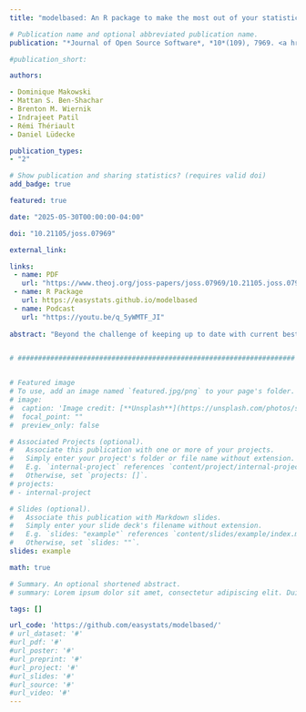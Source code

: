 ```yaml
---
title: "modelbased: An R package to make the most out of your statistical models through marginal means, marginal effects, and model predictions"

# Publication name and optional abbreviated publication name.
publication: "*Journal of Open Source Software*, *10*(109), 7969. <a href='https://doi.org/10.21105/joss.07969' target='_blank' rel='noopener noreferrer'>doi.org/10.21105/joss.07969</a>"

#publication_short: 

authors:

- Dominique Makowski
- Mattan S. Ben-Shachar
- Brenton M. Wiernik
- Indrajeet Patil
- Rémi Thériault
- Daniel Lüdecke

publication_types:
- "2"

# Show publication and sharing statistics? (requires valid doi)
add_badge: true

featured: true

date: "2025-05-30T00:00:00-04:00"

doi: "10.21105/joss.07969"

external_link:

links: 
 - name: PDF
   url: "https://www.theoj.org/joss-papers/joss.07969/10.21105.joss.07969.pdf"
 - name: R Package
   url: https://easystats.github.io/modelbased
 - name: Podcast
   url: "https://youtu.be/q_5yWMTF_JI"
   
abstract: "Beyond the challenge of keeping up to date with current best practices regarding the diagnosis and treatment of outliers, an additional difficulty arises concerning the mathematical implementation of the recommended methods. Here, we provide an overview of current recommendations and best practices and demonstrate how they can easily and conveniently be implemented in the R statistical computing software, using the *{performance}* package of the *easystats* ecosystem. We cover univariate, multivariate, and model-based statistical outlier detection methods, their recommended threshold, standard output, and plotting methods. We conclude by reviewing the different theoretical types of outliers, whether to exclude or winsorize them, and the importance of transparency. A preprint of this paper is available at: https://doi.org/10.31234/osf.io/bu6nt."


# ####################################################################


# Featured image
# To use, add an image named `featured.jpg/png` to your page's folder. 
# image:
#  caption: 'Image credit: [**Unsplash**](https://unsplash.com/photos/s9CC2SKySJM)'
#  focal_point: ""
#  preview_only: false

# Associated Projects (optional).
#   Associate this publication with one or more of your projects.
#   Simply enter your project's folder or file name without extension.
#   E.g. `internal-project` references `content/project/internal-project/index.md`.
#   Otherwise, set `projects: []`.
# projects:
# - internal-project

# Slides (optional).
#   Associate this publication with Markdown slides.
#   Simply enter your slide deck's filename without extension.
#   E.g. `slides: "example"` references `content/slides/example/index.md`.
#   Otherwise, set `slides: ""`.
slides: example

math: true

# Summary. An optional shortened abstract.
# summary: Lorem ipsum dolor sit amet, consectetur adipiscing elit. Duis posuere tellus ac convallis placerat. Proin tincidunt magna sed ex sollicitudin condimentum.

tags: []

url_code: 'https://github.com/easystats/modelbased/'
# url_dataset: '#'
#url_pdf: '#'
#url_poster: '#'
#url_preprint: '#'
#url_project: '#'
#url_slides: '#'
#url_source: '#'
#url_video: '#'
---
```

